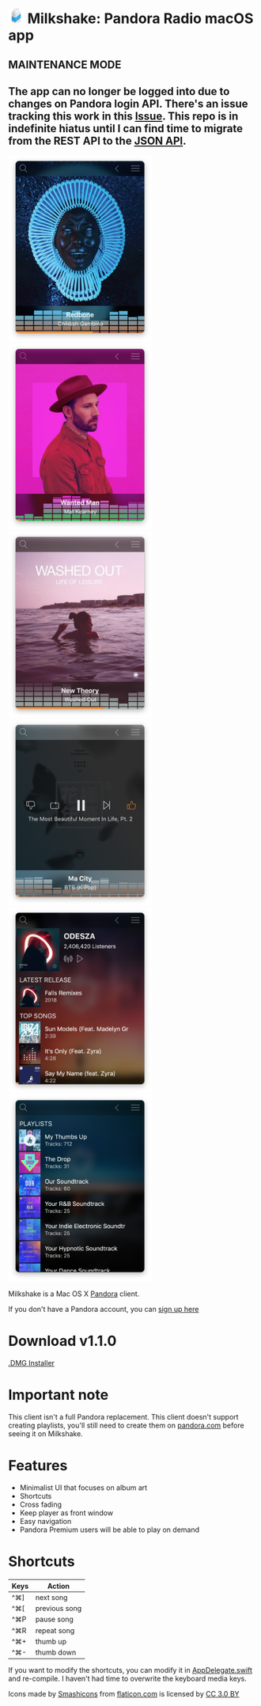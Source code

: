 #  <img src="/images/icon_32x32@2x.png" width="32"> Milkshake: Pandora Radio macOS app

## MAINTENANCE MODE

## The app can no longer be logged into due to changes on Pandora login API.  There's an issue tracking this work in this [Issue](https://github.com/skiptomyliu/milkshake/issues/42#issuecomment-1003235490).  This repo is in indefinite hiatus until I can find time to migrate from the REST API to the [JSON API](https://6xq.net/pandora-apidoc/json/). 


<img src="/images/screenshot1.png"  width="290"> <img src="/images/screenshot2.png"  width="290"> <img src="/images/screenshot3.png"  width="290">
<img src="/images/screenshot4.png"  width="290"> <img src="/images/screenshot5.png"  width="290"> <img src="/images/screenshot6.png"  width="290">

Milkshake is a Mac OS X [Pandora](https://www.pandora.com) client.

If you don't have a Pandora account, you can [sign up here](https://www.pandora.com/account/register)

# Download v1.1.0
[.DMG Installer](https://github.com/skiptomyliu/milkshake/raw/master/App/Milkshake.dmg)


# Important note
This client isn't a full Pandora replacement.  This client doesn't support creating playlists, you'll still need to create them on [pandora.com](https://www.pandora.com) before seeing it on Milkshake.

# Features
  - Minimalist UI that focuses on album art
  - Shortcuts
  - Cross fading
  - Keep player as front window
  - Easy navigation
  - Pandora Premium users will be able to play on demand

# Shortcuts
Keys | Action 
--- | --- | 
^⌘]  | next song 
^⌘[  | previous song
^⌘P | pause song
^⌘R | repeat song
^⌘+| thumb up
^⌘-| thumb down 

If you want to modify the shortcuts, you can modify it in [AppDelegate.swift](https://github.com/skiptomyliu/milkshake/blob/master/Milkshake/AppDelegate.swift#L50-L113) and re-compile.  I haven't had time to overwrite the keyboard media keys.


Icons made by [Smashicons](https://www.flaticon.com/authors/smashicons) from [flaticon.com](https://www.flaticon.com/) is licensed by [CC 3.0 BY](http://creativecommons.org/licenses/by/3.0/)

